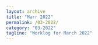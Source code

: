 ```yaml
---
layout: archive
title: "Marr 2022"
permalink: /03-2022/
category: "03-2022"
tagline: "Worklog for March 2022"
---
```

